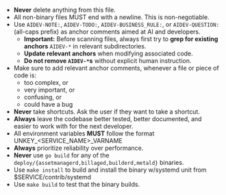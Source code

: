 - **Never** delete anything from this file.
- All non-binary files MUST end with a newline. This is non-negotiable.
- Use `AIDEV-NOTE:`, `AIDEV-TODO:`, `AIDEV-BUSINESS_RULE:`, or `AIDEV-QUESTION:` (all-caps prefix) as anchor comments aimed at AI and developers.
  * **Important:** Before scanning files, always first try to **grep for existing anchors** `AIDEV-*` in relevant subdirectories.
  * **Update relevant anchors** when modifying associated code.
  * **Do not remove `AIDEV-*`s** without explicit human instruction.
- Make sure to add relevant anchor comments, whenever a file or piece of code is:
  * too complex, or
  * very important, or
  * confusing, or
  * could have a bug
- **Never** take shortcuts. Ask the user if they want to take a shortcut.
- **Always** leave the codebase better tested, better documented, and easier to work with for the next developer.
- All environment variables **MUST** follow the format UNKEY_<SERVICE_NAME>_VARNAME
- **Always** prioritize reliability over performance.
- **Never** use `go build` for any of the `deploy/{assetmanagerd,billaged,builderd,metald}` binaries.
- Use `make install` to build and install the binary w/systemd unit from $SERVICE/contrib/systemd
- Use `make build` to test that the binary builds.
